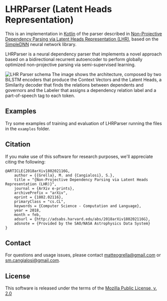 # LHRParser (Latent Heads Representation)

This is an implementation in [Kotlin](https://kotlinlang.org/) of the parser described in 
[Non-Projective Dependency Parsing via Latent Heads Representation (LHR)](https://arxiv.org/abs/1802.02116 
"see on arxiv.org"), based on the [SimpleDNN](https://github.com/kotlinnlp/SimpleDNN "SimpleDNN on GitHub") neural 
network library.

LHRParser is a neural dependency parser that implements a novel approach based on a bidirectional recurrent autoencoder 
to perform globally optimized non-projective parsing via semi-supervised learning.

![LHR Parser schema](https://dl.dropboxusercontent.com/s/5p71fzp0hveqktl/paper_MQ.gif)
The image shows the architecture, composed by two BiLSTM encoders that produce the Context Vectors and the Latent 
Heads, a Similarity decoder that finds the relations between dependents and governors and the Labeler that assigns 
a dependency relation label and a part-of-speech tag to each token.


## Examples

Try some examples of training and evaluation of LHRParser running the files in the `examples` folder.


## Citation

If you make use of this software for research purposes, we'll appreciate citing the following:

    @ARTICLE{2018arXiv180202116G, 
        author = {{Grella}, M. and {Cangialosi}, S.}, 
        title = "{Non-Projective Dependency Parsing via Latent Heads Representation (LHR)}", 
        journal = {ArXiv e-prints}, 
        archivePrefix = "arXiv", 
        eprint = {1802.02116}, 
        primaryClass = "cs.CL", 
        keywords = {Computer Science - Computation and Language}, 
        year = 2018, 
        month = feb, 
        adsurl = {http://adsabs.harvard.edu/abs/2018arXiv180202116G}, 
        adsnote = {Provided by the SAO/NASA Astrophysics Data System}
    }


## Contact

For questions and usage issues, please contact [matteogrella@gmail.com](mailto:matteogrella@gmail.com) or 
[sm.cangialosi@gmail.com](mailto:sm.cangialosi@gmail.com).


## License

This software is released under the terms of the 
[Mozilla Public License, v. 2.0](https://mozilla.org/MPL/2.0/ "Mozilla Public License, v. 2.0")
